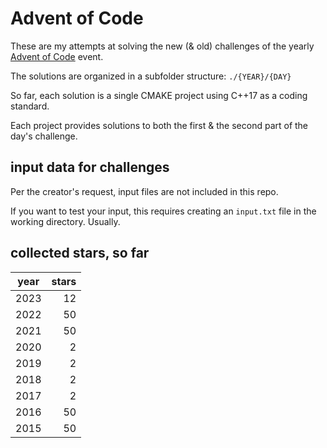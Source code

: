 # Advent of Code

These are my attempts at solving the new (& old) challenges of the yearly [Advent of Code](https://adventofcode.com/) event.

The solutions are organized in a subfolder structure: ```./{YEAR}/{DAY}```

So far, each solution is a single CMAKE project using C++17 as a coding standard.

Each project provides solutions to both the first & the second part of the day's challenge.

## input data for challenges

Per the creator's request, input files are not included in this repo.

If you want to test your input, this requires creating an ```input.txt``` file in the working directory. Usually.

## collected stars, so far

| year | stars |
|------|------:|
| 2023 |    12 |
| 2022 |    50 |
| 2021 |    50 |
| 2020 |     2 |
| 2019 |     2 |
| 2018 |     2 |
| 2017 |     2 |
| 2016 |    50 |
| 2015 |    50 |

